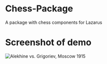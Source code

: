 # Chess-Package
A package with chess components for Lazarus
# Screenshot of demo
![Alekhine vs. Grigoriev, Moscow 1915](https://github.com/jacade/JCC/blob/master/demo/Demo.png)
